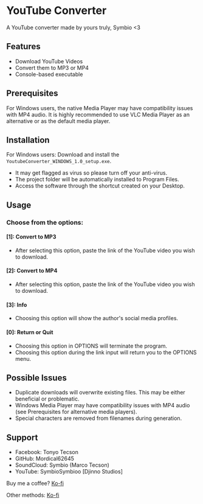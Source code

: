 # YouTube Converter

A YouTube converter made by yours truly, Symbio <3

## Features

- Download YouTube Videos 
- Convert them to MP3 or MP4
- Console-based executable

## Prerequisites

For Windows users, the native Media Player may have compatibility issues with MP4 audio. It is highly recommended to use VLC Media Player as an alternative or as the default media player.

## Installation

For Windows users: Download and install the `YoutubeConverter_WINDOWS_1.0_setup.exe`.

- It may get flagged as virus so please turn off your anti-virus.
- The project folder will be automatically installed to Program Files. 
- Access the software through the shortcut created on your Desktop.

## Usage

### Choose from the options:

#### [1]: Convert to MP3

- After selecting this option, paste the link of the YouTube video you wish to download.

#### [2]: Convert to MP4

- After selecting this option, paste the link of the YouTube video you wish to download.

#### [3]: Info

- Choosing this option will show the author's social media profiles.

#### [0]: Return or Quit

- Choosing this option in OPTIONS will terminate the program.
- Choosing this option during the link input will return you to the OPTIONS menu.

## Possible Issues

- Duplicate downloads will overwrite existing files. This may be either beneficial or problematic.
- Windows Media Player may have compatibility issues with MP4 audio (see Prerequisites for alternative media players).
- Special characters are removed from filenames during generation.

## Support

- Facebook: Tonyo Tecson
- GitHub: Mordical62645
- SoundCloud: Symbio (Marco Tecson)
- YouTube: SymbioSymbioo [Djinno Studios]

Buy me a coffee? [Ko-fi](https://ko-fi.com/symbiotonyo)

Other methods: [Ko-fi](https://ko-fi.com/i/IZ8Z812EG6M)